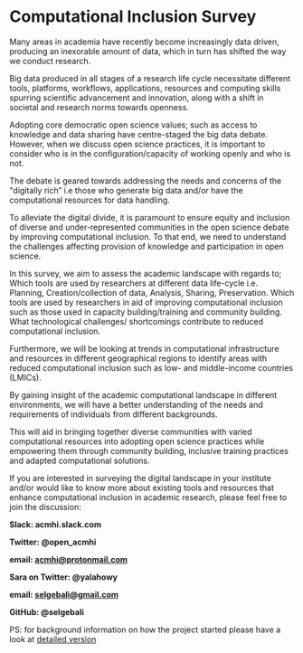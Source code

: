 # Computational Inclusion Survey


Many areas in academia have recently become increasingly data driven, producing an inexorable amount of data, which in turn has shifted the way we conduct research.

Big data produced in all stages of a research life cycle necessitate different tools, platforms, workflows, applications, resources and computing skills spurring scientific advancement and innovation, along with a shift in societal and research norms towards openness.

Adopting core democratic open science values; such as access to knowledge and data sharing have centre-staged the big data debate. However, when we discuss open science practices, it is important to consider who is in the configuration/capacity of working openly and who is not. 

The debate is geared towards addressing the needs and concerns of the "digitally rich” i.e those who generate big data and/or have the computational resources for data handling.  

To alleviate the digital divide, it is paramount to ensure equity and inclusion of diverse and under-represented communities in the open science debate by improving computational inclusion. To that end, we need to understand the challenges affecting provision of knowledge and participation in open science. 

In this survey, we aim to assess the academic landscape with regards to;
Which tools are used by researchers at different data life-cycle i.e. Planning, Creation/collection of data, Analysis, Sharing, Preservation.
Which tools are used by researchers in aid of improving computational inclusion such as those used in capacity building/training and community building.
What technological challenges/ shortcomings contribute to reduced computational inclusion.

Furthermore, we will be looking at trends in computational infrastructure and resources in different geographical regions to identify areas with reduced computational inclusion such as low- and middle-income countries (LMICs).  

By gaining insight of the academic computational landscape in different environments, we will have a better understanding of the needs and requirements of individuals from different backgrounds. 

This will aid in bringing together diverse communities with varied computational resources into adopting open science practices while empowering them through community building, inclusive training practices and adapted computational solutions.

If you are interested in surveying the digital landscape in your institute and/or would like to know more about existing tools and resources that enhance computational inclusion in academic research, please feel free to join the discussion:

**Slack: acmhi.slack.com**

**Twitter: @open_acmhi**

**email: acmhi@protonmail.com**

**Sara on Twitter: @yalahowy**

**email: selgebali@gmail.com** 

**GitHub: @selgebali** 

PS: for background information on how the project started please have a look at [detailed version](https://selgebali.github.io/Acmhi_Computational_Inclusion.io/)


